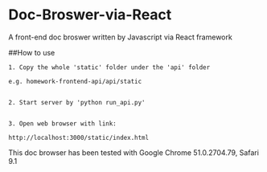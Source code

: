 # Doc-Broswer-via-React

A front-end doc broswer written by Javascript via React framework

##How to use


    1. Copy the whole 'static' folder under the 'api' folder
  
    e.g. homework-frontend-api/api/static
  
  
    2. Start server by 'python run_api.py'
  
  
    3. Open web browser with link:
  
    http://localhost:3000/static/index.html

This doc browser has been tested with Google Chrome 51.0.2704.79, Safari 9.1
